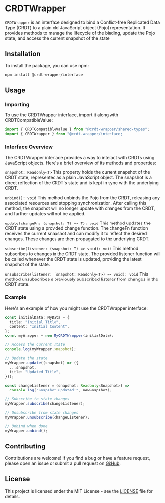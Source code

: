 # CRDTWrapper

`CRDTWrapper` is an interface designed to bind a Conflict-free Replicated Data Type (CRDT) to a plain old JavaScript object (Pojo) representation. It provides methods to manage the lifecycle of the binding, update the Pojo state, and access the current snapshot of the state.

## Installation

To install the package, you can use npm:

```bash
npm install @crdt-wrapper/interface
```

## Usage

### Importing

To use the CRDTWrapper interface, import it along with CRDTCompatibleValue:

```typescript
import { CRDTCompatibleValue } from "@crdt-wrapper/shared-types";
import { CRDTWrapper } from "@crdt-wrapper/interface;
```

### Interface Overview

The CRDTWrapper interface provides a way to interact with CRDTs using JavaScript objects. Here's a brief overview of its methods and properties:

`snapshot: Readonly<T>`
This property holds the current snapshot of the CRDT state, represented as a plain JavaScript object. The snapshot is a direct reflection of the CRDT's state and is kept in sync with the underlying CRDT.

`unbind(): void`
This method unbinds the Pojo from the CRDT, releasing any associated resources and stopping synchronization. After calling this method, the snapshot will no longer update with changes from the CRDT, and further updates will not be applied.

`update(changeFn: (snapshot: T) => T): void`
This method updates the CRDT state using a provided change function. The changeFn function receives the current snapshot and can modify it to reflect the desired changes. These changes are then propagated to the underlying CRDT.

`subscribe(listener: (snapshot: T) => void): void`
This method subscribes to changes in the CRDT state. The provided listener function will be called whenever the CRDT state is updated, providing the latest snapshot of the state.

`unsubscribe(listener: (snapshot: Readonly<T>) => void): void`
This method unsubscribes a previously subscribed listener from changes in the CRDT state.

### Example

Here's an example of how you might use the CRDTWrapper interface:

```typescript
const initialData: MyData = {
  title: "Initial Title",
  content: "Initial Content",
};
const myWrapper = new MyCRDTWrapper(initialData);

// Access the current state
console.log(myWrapper.snapshot);

// Update the state
myWrapper.update((snapshot) => ({
  ...snapshot,
  title: "Updated Title",
}));

const changeListener = (snapshot: Readonly<Snapshot>) =>
  console.log("Snapshot updated:", newSnapshot);

// Subscribe to state changes
myWrapper.subscribe(changeListener);

// Unsubscribe from state changes
myWrapper.unsubscribe(changeListener);

// Unbind when done
myWrapper.unbind();
```

## Contributing

Contributions are welcome! If you find a bug or have a feature request, please open an issue or submit a pull request on [GitHub](https://github.com/Chandelier-02/crdt-wrapper).

## License

This project is licensed under the MIT License - see the [LICENSE](https://github.com/Chandelier-02/crdt-wrapper/blob/main/LICENSE.md) file for details.
